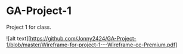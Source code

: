 # GA-Project-1
Project 1 for class.

![alt text][https://github.com/Jonny2424/GA-Project-1/blob/master/Wireframe-for-project-1---Wireframe-cc-Premium.pdf]
